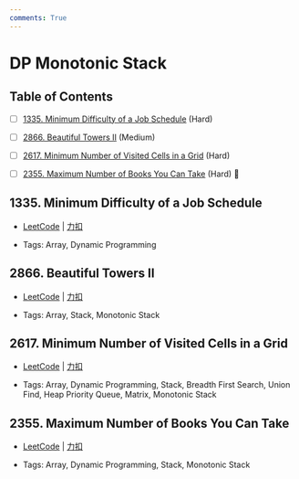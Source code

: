 ```yaml
---
comments: True
---
```


# DP Monotonic Stack

## Table of Contents

- [ ] [1335. Minimum Difficulty of a Job Schedule](#1335-minimum-difficulty-of-a-job-schedule) (Hard)
- [ ] [2866. Beautiful Towers II](#2866-beautiful-towers-ii) (Medium)
- [ ] [2617. Minimum Number of Visited Cells in a Grid](#2617-minimum-number-of-visited-cells-in-a-grid) (Hard)
- [ ] [2355. Maximum Number of Books You Can Take](#2355-maximum-number-of-books-you-can-take) (Hard) 👑


## 1335. Minimum Difficulty of a Job Schedule

-    [LeetCode](https://leetcode.com/problems/minimum-difficulty-of-a-job-schedule/) | [力扣](https://leetcode.cn/problems/minimum-difficulty-of-a-job-schedule/)

-   Tags: Array, Dynamic Programming



## 2866. Beautiful Towers II

-    [LeetCode](https://leetcode.com/problems/beautiful-towers-ii/) | [力扣](https://leetcode.cn/problems/beautiful-towers-ii/)

-   Tags: Array, Stack, Monotonic Stack



## 2617. Minimum Number of Visited Cells in a Grid

-    [LeetCode](https://leetcode.com/problems/minimum-number-of-visited-cells-in-a-grid/) | [力扣](https://leetcode.cn/problems/minimum-number-of-visited-cells-in-a-grid/)

-   Tags: Array, Dynamic Programming, Stack, Breadth First Search, Union Find, Heap Priority Queue, Matrix, Monotonic Stack



## 2355. Maximum Number of Books You Can Take

-    [LeetCode](https://leetcode.com/problems/maximum-number-of-books-you-can-take/) | [力扣](https://leetcode.cn/problems/maximum-number-of-books-you-can-take/)

-   Tags: Array, Dynamic Programming, Stack, Monotonic Stack
